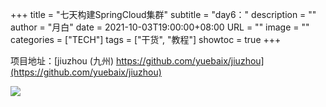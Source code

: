 +++
title       = "七天构建SpringCloud集群"
subtitle    = "day6："
description = ""
author      = "月白"
date        = 2021-10-03T19:00:00+08:00
URL         = ""
image       = ""
categories  = ["TECH"]
tags        = ["干货", "教程"]
showtoc     = true
+++

项目地址：[jiuzhou (九州) https://github.com/yuebaix/jiuzhou](https://github.com/yuebaix/jiuzhou)

<a style="display: inline-block;width: 400px;height: 170px" target="_blank" href="https://github.com/yuebaix/jiuzhou">
    <img align="left" src="https://github-readme-stats.vercel.app/api/pin/?username=yuebaix&theme=highcontrast&repo=jiuzhou" />
</a>
